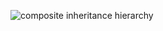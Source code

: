 ![composite inheritance hierarchy](https://raw.githubusercontent.com/CloudCoreo/audit-aws-s3/master/images/hierarchy.png "composite inheritance hierarchy")

